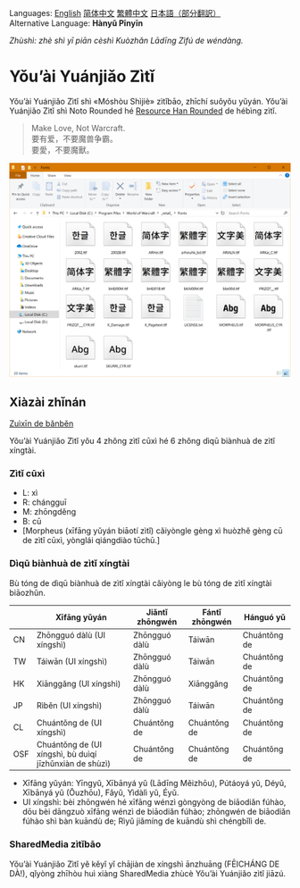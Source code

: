 Languages: [English](README.md) [简体中文](README-Hans.md) [繁體中文](README-Hant.md) [日本語（部分翻訳）](README-ja.md)
<br>
Alternative Language: **Hànyǔ Pīnyīn**

*Zhùshì: zhè shì yī piān cèshì Kuòzhǎn Lādīng Zìfú de wéndàng.*

# Yǒu’ài Yuánjiǎo Zìtǐ

Yǒu’ài Yuánjiǎo Zìtǐ shì «Móshòu Shìjiè» zìtǐbāo, zhīchí suǒyǒu yǔyán. Yǒu’ài Yuánjiǎo Zìtǐ shì Noto Rounded hé [Resource Han Rounded](https://github.com/CyanoHao/Resource-Han-Rounded) de hébìng zìtǐ.

> Make Love, Not Warcraft.<br>
> 要有爱，不要魔兽争霸。<br>
> 要愛，不要魔獸。

![Yùlǎn](preview.png)

## Xiàzài zhǐnán

[Zuìxīn de bǎnběn](https://github.com/CyanoHao/Nowar-Rounded/releases)

Yǒu’ài Yuánjiǎo Zìtǐ yǒu 4 zhǒng zìtǐ cūxì hé 6 zhǒng dìqū biànhuà de zìtǐ xíngtài.

### Zìtǐ cūxì

* L: xì
* R: chángguī
* M: zhōngděng
* B: cū
* [Morpheus (xīfāng yǔyán biāotí zìtǐ) cǎiyòngle gèng xì huòzhě gèng cū de zìtǐ cūxì, yònglái qiángdiào tūchū.]

### Dìqū biànhuà de zìtǐ xíngtài

Bù tóng de dìqū biànhuà de zìtǐ xíngtài cǎiyòng le bù tóng de zìtǐ xíngtài biāozhǔn.

|     | Xīfāng yǔyán                                            | Jiǎntǐ zhōngwén | Fántǐ zhōngwén | Hánguó yǔ    |
| --- | ------------------------------------------------------- | --------------- | -------------- | ------------ |
| CN  | Zhōngguó dàlù (UI xíngshì)                              | Zhōngguó dàlù   | Táiwān         | Chuántǒng de |
| TW  | Táiwān (UI xíngshì)                                     | Zhōngguó dàlù   | Táiwān         | Chuántǒng de |
| HK  | Xiānggǎng (UI xíngshì)                                  | Zhōngguó dàlù   | Xiānggǎng      | Chuántǒng de |
| JP  | Rìběn (UI xíngshì)                                      | Zhōngguó dàlù   | Táiwān         | Chuántǒng de |
| CL  | Chuántǒng de (UI xíngshì)                               | Chuántǒng de    | Chuántǒng de   | Chuántǒng de |
| OSF | Chuántǒng de (UI xíngshì, bù duìqí jīzhǔnxiàn de shùzì) | Chuántǒng de    | Chuántǒng de   | Chuántǒng de |

* Xīfāng yǔyán: Yīngyǔ, Xībānyá yǔ (Lādīng Měizhōu), Pútáoyá yǔ, Déyǔ, Xībānyá yǔ (Ōuzhōu), Fǎyǔ, Yìdàlì yǔ, Éyǔ.
* UI xíngshì: bèi zhōngwén hé xīfāng wénzì gòngyòng de biāodiǎn fúhào, dōu bèi dāngzuò xīfāng wénzì de biāodiǎn fúhào; zhōngwén de biāodiǎn fúhào shì bàn kuāndù de; Rìyǔ jiǎmíng de kuāndù shì chéngbǐlì de.

### SharedMedia zìtǐbāo

Yǒu’ài Yuánjiǎo Zìtǐ yě kěyǐ yǐ chājiàn de xíngshì ānzhuāng (FĒICHÁNG DE DÀ!), qǐyòng zhīhòu huì xiàng SharedMedia zhùcè Yǒu’ài Yuánjiǎo zìtǐ jiāzú.
